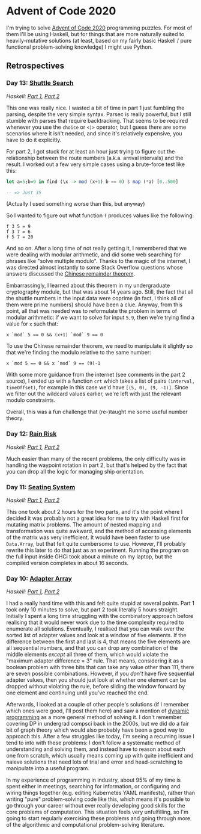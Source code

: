 # Advent of Code 2020

I'm trying to solve [Advent of Code 2020](https://adventofcode.com/2020/) programming puzzles. For most of them I'll be using Haskell, but for things that are more naturally suited to heavily-mutative solutions (at least, based on my fairly basic Haskell / pure functional problem-solving knowledge) I might use Python.

## Retrospectives

### Day 13: [Shuttle Search](https://adventofcode.com/2020/day/13)
*Haskell: [Part 1](https://github.com/DestyNova/advent_of_code_2020/blob/main/day13/Part1.hs), [Part 2](https://github.com/DestyNova/advent_of_code_2020/blob/main/day13/Part1.hs)*

This one was really nice. I wasted a bit of time in part 1 just fumbling the parsing, despite the very simple syntax. Parsec is really powerful, but I still stumble with parses that require backtracking. That seems to be required whenever you use the `choice` or `<|>` operator, but I guess there are some scenarios where it isn't needed, and since it's relatively expensive, you have to do it explicitly.

For part 2, I got stuck for at least an hour just trying to figure out the relationship between the route numbers (a.k.a. arrival intervals) and the result. I worked out a few very simple cases using a brute-force test like this:
```haskell
let a=5;b=9 in find (\x -> mod (x+1) b == 0) $ map (*a) [0..500]

-- => Just 35
```
(Actually I used something worse than this, but anyway)

So I wanted to figure out what function `f` produces values like the following:
```
f 3 5 = 9
f 3 7 = 6
f 5 7 = 20
```
And so on. After a long time of not really getting it, I remembered that we were dealing with modular arithmetic, and did some web searching for phrases like "solve multiple modulo". Thanks to the magic of the internet, I was directed almost instantly to some Stack Overflow questions whose answers discussed the [Chinese remainder theorem](https://nrich.maths.org/5466).

Embarrassingly, I learned about this theorem in my undergraduate cryptography module, but that was about 14 years ago. Still, the fact that all the shuttle numbers in the input data were coprime (in fact, I think all of them were prime numbers) should have been a clue.
Anyway, from this point, all that was needed was to reformulate the problem in terms of modular arithmetic: if we want to solve for input `5,9`, then we're trying find a value for `x` such that:
```
x `mod` 5 == 0 && (x+1) `mod` 9 == 0
```
To use the Chinese remainder theorem, we need to manipulate it slightly so that we're finding the modulo relative to the same number:
```
x `mod 5 == 0 && x `mod` 9 == (9)-1
```
With some more guidance from the internet (see comments in the part 2 source), I ended up with a function `crt` which takes a list of pairs `(interval, timeOffset)`, for example in this case we'd have `[(5, 0), (9, -1)]`. Since we filter out the wildcard values earlier, we're left with just the relevant modulo constraints.

Overall, this was a fun challenge that (re-)taught me some useful number theory.

### Day 12: [Rain Risk](https://adventofcode.com/2020/day/12)
*Haskell: [Part 1](https://github.com/DestyNova/advent_of_code_2020/blob/main/day12/Part1.hs), [Part 2](https://github.com/DestyNova/advent_of_code_2020/blob/main/day12/Part1.hs)*

Much easier than many of the recent problems, the only difficulty was in handling the waypoint rotation in part 2, but that's helped by the fact that you can drop all the logic for managing ship orientation.

### Day 11: [Seating System](https://adventofcode.com/2020/day/11)
*Haskell: [Part 1](https://github.com/DestyNova/advent_of_code_2020/blob/main/day11/Part1.hs), [Part 2](https://github.com/DestyNova/advent_of_code_2020/blob/main/day11/Part1.hs)*

This one took about 2 hours for the two parts, and it's the point where I decided it was probably not a great idea for me to try with Haskell first for mutating matrix problems. The amount of nested mapping and transformation was quite awkward, and the method of accessing elements of the matrix was very inefficient. It would have been faster to use `Data.Array`, but that felt quite cumbersome to use. However, I'll probably rewrite this later to do that just as an experiment.
Running the program on the full input inside GHCi took about a minute on my laptop, but the compiled version completes in about 16 seconds.

### Day 10: [Adapter Array](https://adventofcode.com/2020/day/10)
*Haskell: [Part 1](https://github.com/DestyNova/advent_of_code_2020/blob/main/day10/Part1.hs), [Part 2](https://github.com/DestyNova/advent_of_code_2020/blob/main/day10/Part1.hs)*

I had a really hard time with this and felt quite stupid at several points. Part 1 took only 10 minutes to solve, but part 2 took literally 5 hours straight. Initially I spent a long time struggling with the combinatory approach before realising that it would never work due to the time complexity required to enumerate all solutions.
Eventually, I realised that you can walk over the sorted list of adapter values and look at a window of five elements. If the difference between the first and last is 4, that means the five elements are all sequential numbers, and that you can drop any combination of the middle elements _except_ all three of them, which would violate the "maximum adapter difference = 3" rule. That means, considering it as a boolean problem with three bits that can take any value other than 111, there are seven possible combinations. However, if you _don't_ have five sequential adapter values, then you should just look at whether one element can be dropped without violating the rule, before sliding the window forward by one element and continuing until you've reached the end.

Afterwards, I looked at a couple of other people's solutions (if I remember which ones were good, I'll post them here) and saw a mention of [dynamic programming](https://en.wikipedia.org/wiki/Dynamic_programming) as a more general method of solving it. I don't remember covering DP in undergrad compsci back in the 2000s, but we did do a fair bit of graph theory which would also probably have been a good way to approach this. After a few struggles like today, I'm seeing a recurring issue I tend to into with these problems: I don't follow a systematic method of understanding and solving them, and instead have to reason about each one from scratch, which usually means coming up with quite inefficient and naieve solutions that need lots of trial and error and head-scratching to manipulate into a useful program.

In my experience of programming in industry, about 95% of my time is spent either in meetings, searching for information, or configuring and wiring things together (e.g. editing Kubernetes YAML manifests), rather than writing "pure" problem-solving code like this, which means it's possible to go through your career without ever really developing good skills for the core problems of computation. This situation feels very unfulfilling, so I'm going to start regularly exercising these problems and going through more of the algorithmic and computational problem-solving literature.
